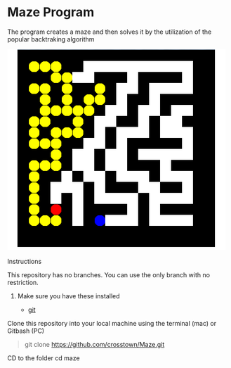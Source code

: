 # Maze Program
The program creates a maze and then solves it by the utilization of the popular backtraking algorithm

![Maze backtracking](maze.png)

Instructions

This repository has no branches. You can use the only branch with no restriction.
1. Make sure you have these installed
   
   - [git](http://git-scm.com/)
    
Clone this repository into your local machine using the terminal (mac) or Gitbash (PC)
> git clone https://github.com/crosstown/Maze.git

CD to the folder cd maze
